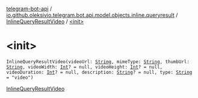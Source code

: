 [telegram-bot-api](../../index.md) / [io.github.oleksivio.telegram.bot.api.model.objects.inline.queryresult](../index.md) / [InlineQueryResultVideo](index.md) / [&lt;init&gt;](./-init-.md)

# &lt;init&gt;

`InlineQueryResultVideo(videoUrl: `[`String`](https://kotlinlang.org/api/latest/jvm/stdlib/kotlin/-string/index.html)`, mimeType: `[`String`](https://kotlinlang.org/api/latest/jvm/stdlib/kotlin/-string/index.html)`, thumbUrl: `[`String`](https://kotlinlang.org/api/latest/jvm/stdlib/kotlin/-string/index.html)`, videoWidth: `[`Int`](https://kotlinlang.org/api/latest/jvm/stdlib/kotlin/-int/index.html)`? = null, videoHeight: `[`Int`](https://kotlinlang.org/api/latest/jvm/stdlib/kotlin/-int/index.html)`? = null, videoDuration: `[`Int`](https://kotlinlang.org/api/latest/jvm/stdlib/kotlin/-int/index.html)`? = null, description: `[`String`](https://kotlinlang.org/api/latest/jvm/stdlib/kotlin/-string/index.html)`? = null, type: `[`String`](https://kotlinlang.org/api/latest/jvm/stdlib/kotlin/-string/index.html)` = "video")`

[InlineQueryResultVideo](https://core.telegram.org/bots/api/#inlinequeryresultvideo)

